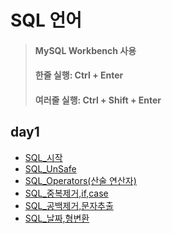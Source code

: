 # SQL 언어

> #### MySQL Workbench 사용
> #### 한줄 실행: Ctrl + Enter
> #### 여러줄 실행: Ctrl + Shift + Enter

## day1
* [SQL_시작](https://github.com/Sehun-github/KFO.BigData_Analysis/tree/main/SQL/File/SQL_시작.sql)
* [SQL_UnSafe](https://github.com/Sehun-github/KFO.BigData_Analysis/tree/main/SQL/File/SQL_UnSafe.sql)
* [SQL_Operators(산술 연산자)](https://github.com/Sehun-github/KFO.BigData_Analysis/tree/main/SQL/File/SQL_Operators(산술연산자).sql)
* [SQL_중복제거,if,case](https://github.com/Sehun-github/KFO.BigData_Analysis/tree/main/SQL/File/SQL_중복제거,if,case.sql)
* [SQL_공백제거,문자추출](https://github.com/Sehun-github/KFO.BigData_Analysis/tree/main/SQL/File/SQL_공백제거,문자추출.sql)
* [SQL_날짜,형변환](https://github.com/Sehun-github/KFO.BigData_Analysis/tree/main/SQL/File/SQL_날짜,형변환.sql)
